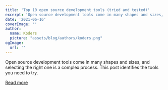 ```yaml
---
title: 'Top 10 open source development tools (tried and tested)'
excerpt: 'Open source development tools come in many shapes and sizes, and selecting the right one is a complex process. This post identifies the tools you need to try.'
date: '2021-06-16'
coverImage: ''
author:
  name: Koders
  picture: "assets/blog/authors/koders.png"
ogImage:
  url: ''
---
```


Open source development tools come in many shapes and sizes, and selecting the right one is a complex process. This post identifies the tools you need to try.

[Read more](https://dev.to/budibase/top-10-open-source-development-tools-tried-and-tested-2774)

